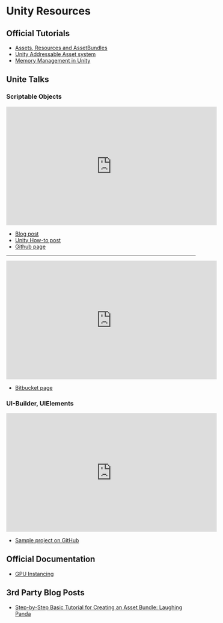 # Unity Resources

## Official Tutorials

* [Assets, Resources and AssetBundles](https://learn.unity.com/tutorial/assets-resources-and-assetbundles)
* [Unity Addressable Asset system](https://docs.unity3d.com/Packages/com.unity.addressables@1.4/manual/index.html)
* [Memory Management in Unity](https://learn.unity.com/tutorial/memory-management-in-unity)

## Unite Talks

### Scriptable Objects

<iframe width="560" height="315" src="https://www.youtube-nocookie.com/embed/raQ3iHhE_Kk" frameborder="0" allow="accelerometer; autoplay; encrypted-media; gyroscope; picture-in-picture" allowfullscreen></iframe>

- [Blog post](http://www.roboryantron.com/2017/10/unite-2017-game-architecture-with.html)
- [Unity How-to post](https://unity3d.com/how-to/architect-with-scriptable-objects)
- [Github page](https://github.com/roboryantron/Unite2017)

---

<iframe width="560" height="315" src="https://www.youtube-nocookie.com/embed/VBA1QCoEAX4" frameborder="0" allow="accelerometer; autoplay; encrypted-media; gyroscope; picture-in-picture" allowfullscreen></iframe>

- [Bitbucket page](https://bitbucket.org/richardfine/scriptableobjectdemo/src/default/)

### UI-Builder, UIElements

<iframe width="560" height="315" src="https://www.youtube-nocookie.com/embed/t4tfgI1XvGs" frameborder="0" allow="accelerometer; autoplay; encrypted-media; gyroscope; picture-in-picture" allowfullscreen></iframe>

- [Sample project on GitHub](https://github.com/Unity-Technologies/UIElementsUniteCPH2019RuntimeDemo)

## Official Documentation

* [GPU Instancing](https://docs.unity3d.com/2019.3/Documentation/Manual/GPUInstancing.html)

## 3rd Party Blog Posts

- [Step-by-Step Basic Tutorial for Creating an Asset Bundle: Laughing Panda](https://onegamefoundation.github.io/docs/asset-bundle-laughing-panda-tutorial.html)
